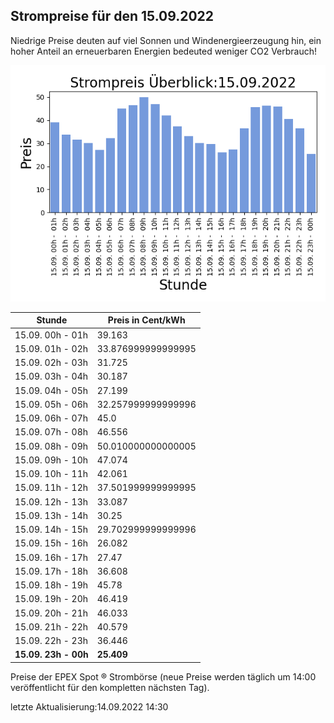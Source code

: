 
## Strompreise für den 15.09.2022

Niedrige Preise deuten auf viel Sonnen und Windenergieerzeugung hin, ein hoher Anteil an erneuerbaren Energien bedeuted weniger CO2 Verbrauch!

![Strompreis übersicht](imgs/strompreis_uebersicht.png)

| Stunde | Preis in Cent/kWh |
|---|---|
| 15.09. 00h -  01h | 39.163 | 
| 15.09. 01h -  02h | 33.876999999999995 | 
| 15.09. 02h -  03h | 31.725 | 
| 15.09. 03h -  04h | 30.187 | 
| 15.09. 04h -  05h | 27.199 | 
| 15.09. 05h -  06h | 32.257999999999996 | 
| 15.09. 06h -  07h | 45.0 | 
| 15.09. 07h -  08h | 46.556 | 
| 15.09. 08h -  09h | 50.010000000000005 | 
| 15.09. 09h -  10h | 47.074 | 
| 15.09. 10h -  11h | 42.061 | 
| 15.09. 11h -  12h | 37.501999999999995 | 
| 15.09. 12h -  13h | 33.087 | 
| 15.09. 13h -  14h | 30.25 | 
| 15.09. 14h -  15h | 29.702999999999996 | 
| 15.09. 15h -  16h | 26.082 | 
| 15.09. 16h -  17h | 27.47 | 
| 15.09. 17h -  18h | 36.608 | 
| 15.09. 18h -  19h | 45.78 | 
| 15.09. 19h -  20h | 46.419 | 
| 15.09. 20h -  21h | 46.033 | 
| 15.09. 21h -  22h | 40.579 | 
| 15.09. 22h -  23h | 36.446 | 
| **15.09. 23h -  00h** | **25.409** | 

Preise der EPEX Spot ® Strombörse (neue Preise werden täglich um 14:00 veröffentlicht für den kompletten nächsten Tag).

letzte Aktualisierung:14.09.2022 14:30